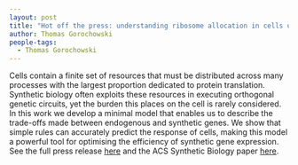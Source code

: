 ```yaml
---
layout: post
title: "Hot off the press: understanding ribosome allocation in cells using a minimal model"
author: Thomas Gorochowski
people-tags: 
  - Thomas Gorochowski
---
```

Cells contain a finite set of resources that must be distributed across many processes with the largest proportion dedicated to protein translation. Synthetic biology often exploits these resources in executing orthogonal genetic circuits, yet the burden this places on the cell is rarely considered. In this work we develop a minimal model that enables us to describe the trade-offs made between endogenous and synthetic genes. We show that simple rules can accurately predict the response of cells, making this model a powerful tool for optimising the efficiency of synthetic gene expression. See the full press release <a href="http://www.bristol.ac.uk/news/2016/may/meeting-demand-in-bacterial-factories.html">here</a> and the ACS Synthetic Biology paper <a href="http://pubs.acs.org/doi/abs/10.1021/acssynbio.6b00040">here</a>.